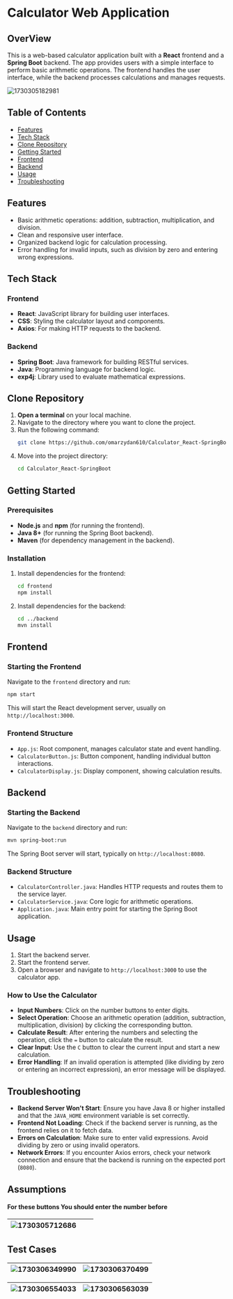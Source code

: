 # Calculator Web Application

## OverView

This is a web-based calculator application built with a **React** frontend and a **Spring Boot** backend. The app provides users with a simple interface to perform basic arithmetic operations. The frontend handles the user interface, while the backend processes calculations and manages requests.

![1730305182981](images/README/1730305182981.png)

## Table of Contents

- [Features](#features)
- [Tech Stack](#tech-stack)
- [Clone Repository](#clone-repository)
- [Getting Started](#getting-started)
- [Frontend](#frontend)
- [Backend](#backend)
- [Usage](#usage)
- [Troubleshooting](#troubleshooting)

## Features

- Basic arithmetic operations: addition, subtraction, multiplication, and division.
- Clean and responsive user interface.
- Organized backend logic for calculation processing.
- Error handling for invalid inputs, such as division by zero and entering wrong expressions.

## Tech Stack

### Frontend

- **React**: JavaScript library for building user interfaces.
- **CSS**: Styling the calculator layout and components.
- **Axios**: For making HTTP requests to the backend.

### Backend

- **Spring Boot**: Java framework for building RESTful services.
- **Java**: Programming language for backend logic.
- **exp4j**: Library used to evaluate mathematical expressions.

## Clone Repository

1. **Open a terminal** on your local machine.
2. Navigate to the directory where you want to clone the project.
3. Run the following command:
   ```bash
   git clone https://github.com/omarzydan610/Calculator_React-SpringBoot.git
   ```
4. Move into the project directory:
   ```bash
   cd Calculator_React-SpringBoot
   ```

## Getting Started

### Prerequisites

- **Node.js** and **npm** (for running the frontend).
- **Java 8+** (for running the Spring Boot backend).
- **Maven** (for dependency management in the backend).

### Installation

1. Install dependencies for the frontend:

   ```bash
   cd frontend
   npm install
   ```
2. Install dependencies for the backend:

   ```bash
   cd ../backend
   mvn install
   ```

## Frontend

### Starting the Frontend

Navigate to the `frontend` directory and run:

```bash
npm start
```

This will start the React development server, usually on `http://localhost:3000`.

### Frontend Structure

- `App.js`: Root component, manages calculator state and event handling.
- `CalculatorButton.js`: Button component, handling individual button interactions.
- `CalculatorDisplay.js`: Display component, showing calculation results.

## Backend

### Starting the Backend

Navigate to the `backend` directory and run:

```bash
mvn spring-boot:run
```

The Spring Boot server will start, typically on `http://localhost:8080`.

### Backend Structure

- `CalculatorController.java`: Handles HTTP requests and routes them to the service layer.
- `CalculatorService.java`: Core logic for arithmetic operations.
- `Application.java`: Main entry point for starting the Spring Boot application.

## Usage

1. Start the backend server.
2. Start the frontend server.
3. Open a browser and navigate to `http://localhost:3000` to use the calculator app.

### How to Use the Calculator

- **Input Numbers**: Click on the number buttons to enter digits.
- **Select Operation**: Choose an arithmetic operation (addition, subtraction, multiplication, division) by clicking the corresponding button.
- **Calculate Result**: After entering the numbers and selecting the operation, click the `=` button to calculate the result.
- **Clear Input**: Use the `C` button to clear the current input and start a new calculation.
- **Error Handling**: If an invalid operation is attempted (like dividing by zero or entering an incorrect expression), an error message will be displayed.

## Troubleshooting

- **Backend Server Won't Start**: Ensure you have Java 8 or higher installed and that the `JAVA_HOME` environment variable is set correctly.
- **Frontend Not Loading**: Check if the backend server is running, as the frontend relies on it to fetch data.
- **Errors on Calculation**: Make sure to enter valid expressions. Avoid dividing by zero or using invalid operators.
- **Network Errors**: If you encounter Axios errors, check your network connection and ensure that the backend is running on the expected port (`8080`).

## Assumptions

#### For these buttons You should enter the number before

| ![1730305712686](images/README/1730305712686.png) |  |  |
| :---------------------------------------------- | - | - |

## Test Cases

| ![1730306349990](images/README/1730306349990.png) | ![1730306370499](images/README/1730306370499.png) |
| ----------------------------------------------- | ----------------------------------------------- |

| ![1730306554033](images/README/1730306554033.png) | ![1730306563039](images/README/1730306563039.png) |
| ----------------------------------------------- | ----------------------------------------------- |
